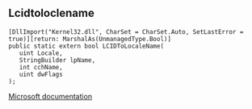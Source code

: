 ## Lcidtoloclename

```
[DllImport("Kernel32.dll", CharSet = CharSet.Auto, SetLastError = true)][return: MarshalAs(UnmanagedType.Bool)]
public static extern bool LCIDToLocaleName(
   uint Locale,
   StringBuilder lpName,
   int cchName,
   uint dwFlags
);
```

[Microsoft documentation](https://docs.microsoft.com/en-us/windows/win32/api/winnls/nf-winnls-lcidtoloclename)
